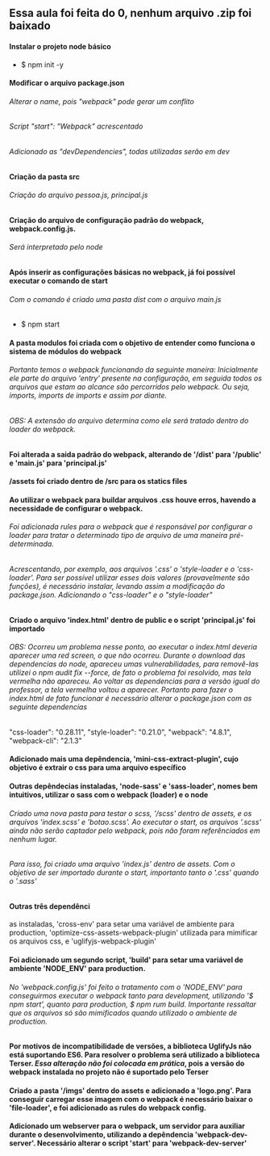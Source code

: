 ## Essa aula foi feita do 0, nenhum arquivo .zip foi baixado

#### Instalar o projeto node básico
- $ npm init -y

#### Modificar o arquivo package.json
###### Alterar o name, pois "webpack" pode gerar um conflito
###### Script "start": "Webpack" acrescentado
###### Adicionado as "devDependencies", todas utilizadas serão em dev

#### Criação da pasta src
###### Criação do arquivo pessoa.js, principal.js

#### Criação do arquivo de configuração padrão do webpack, webpack.config.js.
###### Será interpretado pelo node

#### Após inserir as configurações básicas no webpack, já foi possível executar o comando de start
###### Com o comando é criado uma pasta dist com o arquivo main.js
- $ npm start

#### A pasta modulos foi criada com o objetivo de entender como funciona o sistema de módulos do webpack
###### Portanto temos o webpack funcionando da seguinte maneira: Inicialmente ele parte do arquivo 'entry' presente na configuração, em seguida todos os arquivos que estam ao alcance são percorridos pelo webpack. Ou seja, imports, imports de imports e assim por diante.
###### OBS: A extensão do arquivo determina como ele será tratado dentro do loader do webpack.

#### Foi alterada a saida padrão do webpack, alterando de '/dist' para '/public' e 'main.js' para 'principal.js'

#### /assets foi criado dentro de /src para os statics files

#### Ao utilizar o webpack para buildar arquivos .css houve erros, havendo a necessidade de configurar o webpack.
###### Foi adicionada rules para o webpack que é responsável por configurar o loader para tratar o determinado tipo de arquivo de uma maneira pré-determinada.
###### Acrescentando, por exemplo, aos arquivos '.css' o 'style-loader e o 'css-loader'. Para ser possível utilizar esses dois valores (provavelmente são funções), é necessário instalar, levando assim a modificação do package.json. Adicionando o "css-loader" e o "style-loader"

#### Criado o arquivo 'index.html' dentro de public e o script 'principal.js' foi importado

###### OBS: Ocorreu um problema nesse ponto, ao executar o index.html deveria aparecer uma red screen, o que não ocorreu. Durante o download das dependencias do node, apareceu umas vulnerabilidades, para removê-las utilizei o npm audit fix --force, de fato o problema foi resolvido, mas tela vermelha não apareceu. Ao voltar as dependencias para a versão igual do professor, a tela vermelha voltou a aparecer. Portanto para fazer o index.html de fato funcionar é necessário alterar o package.json com as seguinte dependencias

"css-loader": "0.28.11",
"style-loader": "0.21.0",
"webpack": "4.8.1",
"webpack-cli": "2.1.3"

#### Adicionado mais uma depêndencia, 'mini-css-extract-plugin', cujo objetivo é extrair o css para uma arquivo específico

#### Outras depêndecias instaladas, 'node-sass' e 'sass-loader', nomes bem intuitivos, utilizar o sass com o webpack (loader) e o node
###### Criado uma nova pasta para testar o scss, '/scss' dentro de assets, e os arquivos 'index.scss' e 'botao.scss'. Ao executar o start, os arquivos '.scss' ainda não serão captador pelo webpack, pois não foram referênciados em nenhum lugar.
###### Para isso, foi criado uma arquivo 'index.js' dentro de assets. Com o objetivo de ser importado durante o start, importanto tanto o '.css' quando o '.sass'

#### Outras três dependênci
as instaladas, 'cross-env' para setar uma variável de ambiente para production, 'optimize-css-assets-webpack-plugin' utilizada para mimificar os arquivos css, e 'uglifyjs-webpack-plugin'

#### Foi adicionado um segundo script, 'build' para setar uma variável de ambiente 'NODE_ENV' para production.
###### No 'webpack.config.js' foi feito o tratamento com o 'NODE_ENV' para conseguirmos executar o webpack tanto para development, utilizando *'$ npm start'*, quanto para production, *$ npm rum build*. Importante ressaltar que os arquivos só são mimificados quando utilizado o ambiente de production.

#### Por motivos de incompatibilidade de versões, a biblioteca UglifyJs não está suportando ES6. Para resolver o problema será utilizado a biblioteca Terser. *Essa alteração não foi colocada em prática*, pois a versão do webpack instalada no projeto não é suportado pelo Terser

#### Criado a pasta '/imgs' dentro do assets e adicionado a 'logo.png'. Para conseguir carregar esse imagem com o webpack é necessário baixar o 'file-loader', e foi adicionado as rules do webpack config.

#### Adicionado um webserver para o webpack, um servidor para auxiliar durante o desenvolvimento, utilizando a depêndencia 'webpack-dev-server'. Necessário alterar o script 'start' para 'webpack-dev-server'